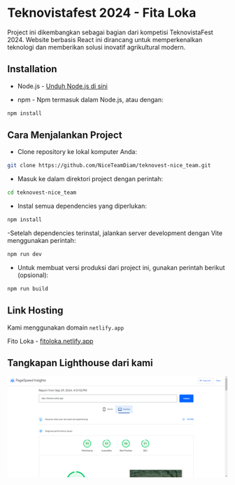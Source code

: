 # Teknovistafest 2024 - Fita Loka

Project ini dikembangkan sebagai bagian dari kompetisi TeknovistaFest 2024. Website berbasis React ini dirancang untuk memperkenalkan teknologi dan memberikan solusi inovatif agrikultural modern.

## Installation

- Node.js - [Unduh Node.js di sini](https://nodejs.org/en)

- npm - Npm termasuk dalam Node.js, atau dengan:

```bash
npm install
```

## Cara Menjalankan Project

- Clone repository ke lokal komputer Anda:

```bash
git clone https://github.com/NiceTeamDiam/teknovest-nice_team.git
```

- Masuk ke dalam direktori project dengan perintah:

```bash
cd teknovest-nice_team
```

- Instal semua dependencies yang diperlukan:

```bash
npm install
```

-Setelah dependencies terinstal, jalankan server development dengan Vite menggunakan perintah:

```bash
npm run dev
```

- Untuk membuat versi produksi dari project ini, gunakan perintah berikut (opsional):

```bash
npm run build
```

## Link Hosting

Kami menggunakan domain `netlify.app`

Fito Loka - [fitoloka.netlify.app](https://fitoloka.netlify.app/)

## Tangkapan Lighthouse dari kami

![Alt Text](./Lighthouse_fitoloka.png)
